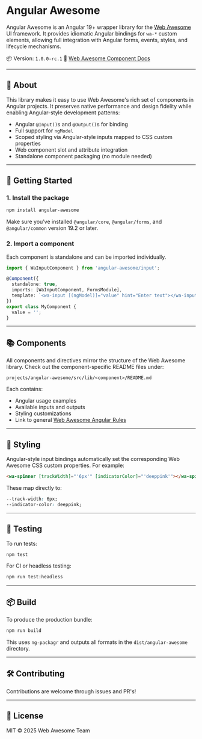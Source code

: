# Angular Awesome

Angular Awesome is an Angular 19+ wrapper library for the [Web Awesome](https://webawesome.dev) UI framework. It provides idiomatic Angular bindings for `wa-*` custom elements, allowing full integration with Angular forms, events, styles, and lifecycle mechanisms.

📦 Version: `1.0.0-rc.1`
🔗 [Web Awesome Component Docs](https://webawesome.dev)

---

## 📌 About

This library makes it easy to use Web Awesome's rich set of components in Angular projects. It preserves native performance and design fidelity while enabling Angular-style development patterns:

* Angular `@Input()`s and `@Output()`s for binding
* Full support for `ngModel`
* Scoped styling via Angular-style inputs mapped to CSS custom properties
* Web component slot and attribute integration
* Standalone component packaging (no module needed)

---

## 🚀 Getting Started

### 1. Install the package

```bash
npm install angular-awesome
```

Make sure you’ve installed `@angular/core`, `@angular/forms`, and `@angular/common` version 19.2 or later.

### 2. Import a component

Each component is standalone and can be imported individually.

```ts
import { WaInputComponent } from 'angular-awesome/input';

@Component({
  standalone: true,
  imports: [WaInputComponent, FormsModule],
  template: `<wa-input [(ngModel)]="value" hint="Enter text"></wa-input>`
})
export class MyComponent {
  value = '';
}
```

---

## 📚 Components

All components and directives mirror the structure of the Web Awesome library. Check out the component-specific README files under:

```
projects/angular-awesome/src/lib/<component>/README.md
```

Each contains:

* Angular usage examples
* Available inputs and outputs
* Styling customizations
* Link to general [Web Awesome Angular Rules](./RULES.md)

---

## 🎨 Styling

Angular-style input bindings automatically set the corresponding Web Awesome CSS custom properties. For example:

```html
<wa-spinner [trackWidth]="'6px'" [indicatorColor]="'deeppink'"></wa-spinner>
```

These map directly to:

```css
--track-width: 6px;
--indicator-color: deeppink;
```

---

## 🧪 Testing

To run tests:

```bash
npm test
```

For CI or headless testing:

```bash
npm run test:headless
```

---

## 📦 Build

To produce the production bundle:

```bash
npm run build
```

This uses `ng-packagr` and outputs all formats in the `dist/angular-awesome` directory.

---

## 🛠️ Contributing

Contributions are welcome through issues and PR's!

---

## 🧾 License

MIT © 2025 Web Awesome Team
